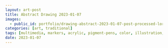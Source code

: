 ```yaml
---
layout: art-post
title: Abstract Drawing 2023-01-07
images:
  - public_id: portfolio/drawing-abstract-2023-01-07-post-processed-lores
categories: [art, traditional]
tags: [multimedia, markers, acrylic, pigment-pens, color, illustration, doodle, abstract, grafitti]
date: 2023-01-07
---
```

